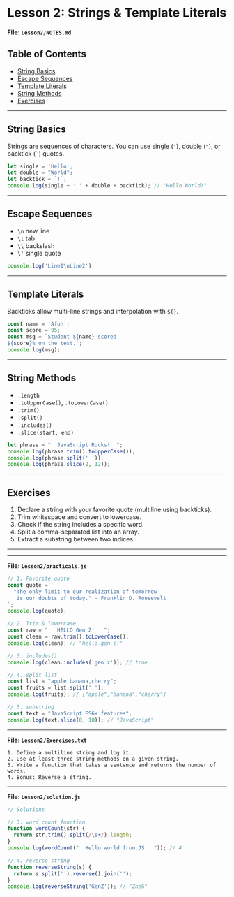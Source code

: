 
# Lesson 2: Strings & Template Literals

**File: `Lesson2/NOTES.md`**

## Table of Contents

* [String Basics](#string-basics)
* [Escape Sequences](#escape-sequences)
* [Template Literals](#template-literals)
* [String Methods](#string-methods)
* [Exercises](#exercises)

---

## String Basics

Strings are sequences of characters. You can use single (`'`), double (`"`), or backtick (`` ` ``) quotes.

```js
let single = 'Hello';
let double = "World";
let backtick = `!`;
console.log(single + ' ' + double + backtick); // "Hello World!"
```

---

## Escape Sequences

* `\n` new line
* `\t` tab
* `\\` backslash
* `\'` single quote

```js
console.log('Line1\nLine2');
```

---

## Template Literals

Backticks allow multi-line strings and interpolation with `${}`.

```js
const name = 'Afuh';
const score = 95;
const msg = `Student ${name} scored
${score}% on the test.`;
console.log(msg);
```

---

## String Methods

* `.length`
* `.toUpperCase()`, `.toLowerCase()`
* `.trim()`
* `.split()`
* `.includes()`
* `.slice(start, end)`

```js
let phrase = "  JavaScript Rocks!  ";
console.log(phrase.trim().toUpperCase());
console.log(phrase.split(' '));
console.log(phrase.slice(2, 12));
```

---

## Exercises

1. Declare a string with your favorite quote (multiline using backticks).
2. Trim whitespace and convert to lowercase.
3. Check if the string includes a specific word.
4. Split a comma-separated list into an array.
5. Extract a substring between two indices.

---

---

**File: `Lesson2/practicals.js`**

```js
// 1. Favorite quote
const quote = `
  "The only limit to our realization of tomorrow
   is our doubts of today." - Franklin D. Roosevelt
`;
console.log(quote);

// 2. Trim & lowercase
const raw = "   HELLO Gen Z!   ";
const clean = raw.trim().toLowerCase();
console.log(clean); // "hello gen z!"

// 3. includes()
console.log(clean.includes('gen z')); // true

// 4. split list
const list = "apple,banana,cherry";
const fruits = list.split(',');
console.log(fruits); // ["apple","banana","cherry"]

// 5. substring
const text = "JavaScript ES6+ features";
console.log(text.slice(0, 10)); // "JavaScript"
```

---

**File: `Lesson2/Exercises.txt`**

```
1. Define a multiline string and log it.
2. Use at least three string methods on a given string.
3. Write a function that takes a sentence and returns the number of words.
4. Bonus: Reverse a string.
```

---

**File: `Lesson2/solution.js`**

```js
// Solutions

// 3. word count function
function wordCount(str) {
  return str.trim().split(/\s+/).length;
}
console.log(wordCount("  Hello world from JS   ")); // 4

// 4. reverse string
function reverseString(s) {
  return s.split('').reverse().join('');
}
console.log(reverseString('GenZ')); // "ZneG"
```
